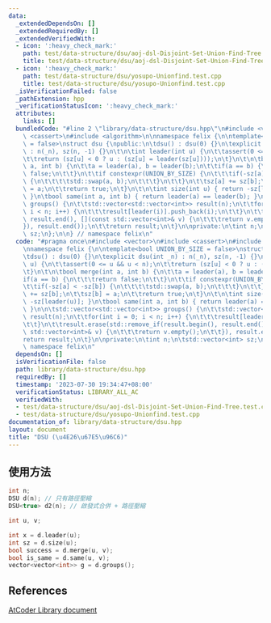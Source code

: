 ```yaml
---
data:
  _extendedDependsOn: []
  _extendedRequiredBy: []
  _extendedVerifiedWith:
  - icon: ':heavy_check_mark:'
    path: test/data-structure/dsu/aoj-dsl-Disjoint-Set-Union-Find-Tree.test.cpp
    title: test/data-structure/dsu/aoj-dsl-Disjoint-Set-Union-Find-Tree.test.cpp
  - icon: ':heavy_check_mark:'
    path: test/data-structure/dsu/yosupo-Unionfind.test.cpp
    title: test/data-structure/dsu/yosupo-Unionfind.test.cpp
  _isVerificationFailed: false
  _pathExtension: hpp
  _verificationStatusIcon: ':heavy_check_mark:'
  attributes:
    links: []
  bundledCode: "#line 2 \"library/data-structure/dsu.hpp\"\n#include <vector>\n#include\
    \ <cassert>\n#include <algorithm>\n\nnamespace felix {\n\ntemplate<bool UNION_BY_SIZE\
    \ = false>\nstruct dsu {\npublic:\n\tdsu() : dsu(0) {}\n\texplicit dsu(int _n)\
    \ : n(_n), sz(n, -1) {}\n\t\n\tint leader(int u) {\n\t\tassert(0 <= u && u < n);\n\
    \t\treturn (sz[u] < 0 ? u : (sz[u] = leader(sz[u])));\n\t}\n\t\n\tbool merge(int\
    \ a, int b) {\n\t\ta = leader(a), b = leader(b);\n\t\tif(a == b) {\n\t\t\treturn\
    \ false;\n\t\t}\n\t\tif constexpr(UNION_BY_SIZE) {\n\t\t\tif(-sz[a] < -sz[b])\
    \ {\n\t\t\t\tstd::swap(a, b);\n\t\t\t}\n\t\t}\n\t\tsz[a] += sz[b];\n\t\tsz[b]\
    \ = a;\n\t\treturn true;\n\t}\n\t\n\tint size(int u) { return -sz[leader(u)];\
    \ }\n\tbool same(int a, int b) { return leader(a) == leader(b); }\n\n\tstd::vector<std::vector<int>>\
    \ groups() {\n\t\tstd::vector<std::vector<int>> result(n);\n\t\tfor(int i = 0;\
    \ i < n; i++) {\n\t\t\tresult[leader(i)].push_back(i);\n\t\t}\n\t\tresult.erase(std::remove_if(result.begin(),\
    \ result.end(), [](const std::vector<int>& v) {\n\t\t\treturn v.empty();\n\t\t\
    }), result.end());\n\t\treturn result;\n\t}\n\nprivate:\n\tint n;\n\tstd::vector<int>\
    \ sz;\n};\n\n} // namespace felix\n"
  code: "#pragma once\n#include <vector>\n#include <cassert>\n#include <algorithm>\n\
    \nnamespace felix {\n\ntemplate<bool UNION_BY_SIZE = false>\nstruct dsu {\npublic:\n\
    \tdsu() : dsu(0) {}\n\texplicit dsu(int _n) : n(_n), sz(n, -1) {}\n\t\n\tint leader(int\
    \ u) {\n\t\tassert(0 <= u && u < n);\n\t\treturn (sz[u] < 0 ? u : (sz[u] = leader(sz[u])));\n\
    \t}\n\t\n\tbool merge(int a, int b) {\n\t\ta = leader(a), b = leader(b);\n\t\t\
    if(a == b) {\n\t\t\treturn false;\n\t\t}\n\t\tif constexpr(UNION_BY_SIZE) {\n\t\
    \t\tif(-sz[a] < -sz[b]) {\n\t\t\t\tstd::swap(a, b);\n\t\t\t}\n\t\t}\n\t\tsz[a]\
    \ += sz[b];\n\t\tsz[b] = a;\n\t\treturn true;\n\t}\n\t\n\tint size(int u) { return\
    \ -sz[leader(u)]; }\n\tbool same(int a, int b) { return leader(a) == leader(b);\
    \ }\n\n\tstd::vector<std::vector<int>> groups() {\n\t\tstd::vector<std::vector<int>>\
    \ result(n);\n\t\tfor(int i = 0; i < n; i++) {\n\t\t\tresult[leader(i)].push_back(i);\n\
    \t\t}\n\t\tresult.erase(std::remove_if(result.begin(), result.end(), [](const\
    \ std::vector<int>& v) {\n\t\t\treturn v.empty();\n\t\t}), result.end());\n\t\t\
    return result;\n\t}\n\nprivate:\n\tint n;\n\tstd::vector<int> sz;\n};\n\n} //\
    \ namespace felix\n"
  dependsOn: []
  isVerificationFile: false
  path: library/data-structure/dsu.hpp
  requiredBy: []
  timestamp: '2023-07-30 19:34:47+08:00'
  verificationStatus: LIBRARY_ALL_AC
  verifiedWith:
  - test/data-structure/dsu/aoj-dsl-Disjoint-Set-Union-Find-Tree.test.cpp
  - test/data-structure/dsu/yosupo-Unionfind.test.cpp
documentation_of: library/data-structure/dsu.hpp
layout: document
title: "DSU (\u4E26\u67E5\u96C6)"
---
```


## 使用方法
```cpp
int n;
DSU d(n); // 只有路徑壓縮
DSU<true> d2(n); // 啟發式合併 + 路徑壓縮

int u, v;

int x = d.leader(u);
int sz = d.size(u);
bool success = d.merge(u, v);
bool is_same = d.same(u, v);
vector<vector<int>> g = d.groups();
```

## References
[AtCoder Library document](https://atcoder.github.io/ac-library/production/document_en/dsu.html)
